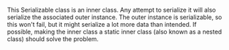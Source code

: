 This Serializable class is an inner class. Any attempt to serialize it will also serialize the associated outer instance. The outer instance is serializable, so this won't fail, but it might serialize a lot more data than intended. If possible, making the inner class a static inner class (also known as a nested class) should solve the problem.